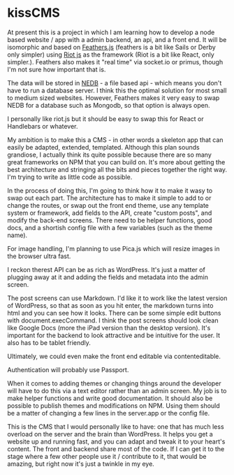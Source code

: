 # kissCMS

At present this is a project in which I am learning how to develop a node based website / app with a admin backend, an api, and a front end. It will be isomorphic and based on <a href="http://feathersjs.com/">Feathers.js</a> (feathers is a bit like Sails or Derby only simpler) using <a href="http://riotjs.com/riot.js">Riot js</a> as the framework (Riot is a bit like React, only simpler.). Feathers also makes it "real time" via socket.io or primus, though I'm not sure how important that is.

The data will be stored in <a href="https://github.com/louischatriot/nedb"> NEDB</a> - a file based api -  which means you don't have to run a database server.  I think this the optimal solution for most small to medium sized websites. However, Feathers makes it very easy to swap NEDB for a database such as Mongodb, so that option is always open.

I personally like riot.js but it should be easy to swap this for React or Handlebars or whatever.

My ambition is to make this a CMS - in other words a skeleton app that can easily be adapted, extended,
templated. Although this plan sounds grandiose, I actually think its quite possible because there are so many great frameworks on NPM that you can build on. It's more about getting the best architecture and stringing all the bits and pieces together the right way. I'm trying to write as little code as possible.

In the process of doing this, I'm going to  think  how it to make it wasy to swap out each part.  The architecture  has to make it  simple to add to or change the routes,  or swap out the front end theme, use any template system or framework, add fields to the API, create "custom posts", and modify the back-end screens.   There need to be helper functions, good docs, and a shortish config file with a few variables (such as the theme name).

For image handling, I'm planning to use Pica.js which will resize images in the browser ultra fast.

I reckon therest API can be as rich as WordPress. It's just a matter of plugging away at it and adding the fields and metadata into the admin screen.

The post screens can use Markdown. I'd like it to work like the latest version of WordPress, so that as soon as you hit enter, the markdown turns into html and you can see how it looks. There can be some simple edit buttons with  document.execCommand.  I think the post screens should look clean like Google Docs (more the iPad version than the desktop version). It's important for the backend to look attractive and be intuitive for the user. It also has to be tablet friendly.

Ultimately, we could even make the front end editable via contenteditable.

Authentication will probably use Passport.

When it comes to adding themes or changing things around the developer will have to do this via a text editor rather than an admin screen. My job is to make helper functions and write good documentation. It should also be possible to publish themes and modifications on NPM. Using them should be a matter of changing a few lines in the server.app or the config file.

This is the CMS that I would personally like to have: one that has much less overload on the server and the brain than WordPress. It helps you get a website up and running fast, and you can adapt and tweak it to your heart's content. The front and backend share most of the code.  If I can get it to the stage where a few other people use it / contribute to it, that would be amazing, but right now it's just a twinkle in my eye.


